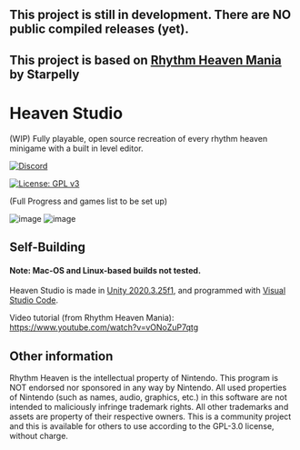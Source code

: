 ## This project is still in development. There are NO public compiled releases (yet).
## This project is based on [Rhythm Heaven Mania](https://github.com/RhythmHeavenDevelopment/RhythmHeavenMania) by Starpelly

# Heaven Studio

(WIP) Fully playable, open source recreation of every rhythm heaven minigame with a built in level editor.

<p>
  <a href="https://discord.gg/2kdZ8kFyEN">
    <img src="https://img.shields.io/discord/945450048832040980?color=5865F2&label=Heaven%20Studio&logo=discord&logoColor=white" alt="Discord">
  </a>
</p>

[![License: GPL v3](https://img.shields.io/badge/License-GPLv3-blue.svg)](https://www.gnu.org/licenses/gpl-3.0)

(Full Progress and games list to be set up)

![image](https://user-images.githubusercontent.com/40370440/155040498-07365bd4-a0eb-40ef-839e-2c5dcfc5141f.png)
![image](https://user-images.githubusercontent.com/40370440/154824159-07800021-9264-4293-92cf-d3f6e0155f5b.png)


## Self-Building
#### Note: Mac-OS and Linux-based builds not tested.
Heaven Studio is made in [Unity 2020.3.25f1](https://unity3d.com/unity/whats-new/2020.3.25),
and programmed with [Visual Studio Code](https://code.visualstudio.com/).

Video tutorial (from Rhythm Heaven Mania): https://www.youtube.com/watch?v=vONoZuP7qtg

## Other information
Rhythm Heaven is the intellectual property of Nintendo. This program is NOT endorsed nor sponsored in any way by Nintendo. All used properties of Nintendo (such as names, audio, graphics, etc.) in this software are not intended to maliciously infringe trademark rights. All other trademarks and assets are property of their respective owners. This is a community project and this is available for others to use according to the GPL-3.0 license, without charge.
